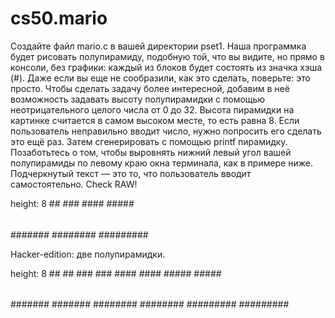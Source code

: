 # cs50.mario

Создайте файл mario.c в вашей директории pset1. Наша программка будет рисовать полупирамиду, подобную той, что вы видите, но прямо в консоли, без графики: каждый из блоков будет состоять из значка хэша (#). Даже если вы еще не сообразили, как это сделать, поверьте: это просто. Чтобы сделать задачу более интересной, добавим в неё возможность задавать высоту полупирамидки с помощью неотрицательного целого числа от 0 до 32. Высота пирамидки на картинке считается в самом высоком месте, то есть равна 8. Если пользователь неправильно вводит число, нужно попросить его сделать это ещё раз. Затем сгенерировать с помощью printf пирамидку. 
Позаботьтесь о том, чтобы выровнять нижний левый угол вашей полупирамиды по левому краю окна терминала, как в примере ниже. Подчеркнутый текст — это то, что пользователь вводит самостоятельно. 
Check RAW!

height: 8
       ##
      ###
     ####
    #####
   ######
  #######
 ########
#########

Hacker-edition: две полупирамидки.

height: 8
       ##  ##
      ###  ###
     ####  ####
    #####  #####
   ######  ######
  #######  #######
 ########  ########
#########  #########
